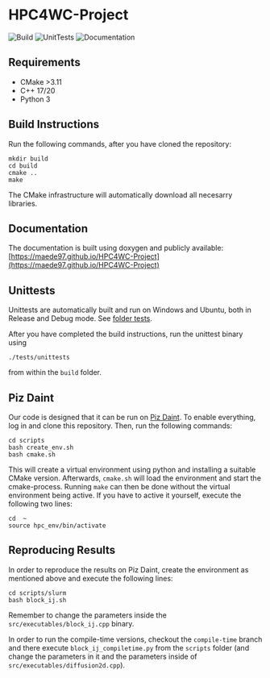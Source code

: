# HPC4WC-Project
![Build](https://github.com/maede97/HPC4WC-Project/actions/workflows/build.yml/badge.svg)
![UnitTests](https://github.com/maede97/HPC4WC-Project/actions/workflows/unittests.yml/badge.svg)
![Documentation](https://github.com/maede97/HPC4WC-Project/actions/workflows/documentation.yml/badge.svg)

## Requirements
- CMake >3.11
- C++ 17/20
- Python 3

## Build Instructions
Run the following commands, after you have cloned the repository:
```[bash]
mkdir build
cd build
cmake ..
make
```
The CMake infrastructure will automatically download all necesarry libraries.

## Documentation
The documentation is built using doxygen and publicly available: [https://maede97.github.io/HPC4WC-Project](https://maede97.github.io/HPC4WC-Project)

## Unittests
Unittests are automatically built and run on Windows and Ubuntu, both in Release and Debug mode. See [folder tests](https://github.com/maede97/HPC4WC-Project/tree/master/tests).

After you have completed the build instructions, run the unittest binary using
```
./tests/unittests
```
from within the `build` folder.

## Piz Daint
Our code is designed that it can be run on [Piz Daint](https://www.cscs.ch/computers/piz-daint/). To enable everything, log in and clone this repository. Then, run the following commands:

```
cd scripts
bash create_env.sh
bash cmake.sh
```

This will create a virtual environment using python and installing a suitable CMake version. Afterwards, `cmake.sh` will load the environment and start the cmake-process. Running `make` can then be done without the virtual environment being active. If you have to active it yourself, execute the following two lines:
```
cd  ~
source hpc_env/bin/activate
```

## Reproducing Results
In order to reproduce the results on Piz Daint, create the environment as mentioned above and execute the following lines:
```
cd scripts/slurm
bash block_ij.sh
```
Remember to change the parameters inside the `src/executables/block_ij.cpp` binary.

In order to run the compile-time versions, checkout the `compile-time` branch and there execute `block_ij_compiletime.py` from the `scripts` folder (and change the parameters in it and the parameters inside of `src/executables/diffusion2d.cpp`).
